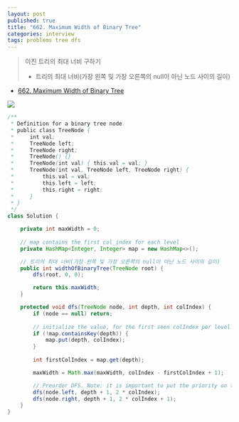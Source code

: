 ```yaml
---
layout: post
published: true
title: "662. Maximum Width of Binary Tree"
categories: interview
tags: problems tree dfs
---
```


> 이진 트리의 최대 너비 구하기  
> - 트리의 최대 너비(가장 왼쪽 및 가장 오른쪽의 null이 아닌 노드 사이의 길이)

- [662. Maximum Width of Binary Tree](https://leetcode.com/problems/maximum-width-of-binary-tree/)

![](https://assets.leetcode.com/uploads/2021/05/03/width1-tree.jpg)

```java
/**
 * Definition for a binary tree node.
 * public class TreeNode {
 *     int val;
 *     TreeNode left;
 *     TreeNode right;
 *     TreeNode() {}
 *     TreeNode(int val) { this.val = val; }
 *     TreeNode(int val, TreeNode left, TreeNode right) {
 *         this.val = val;
 *         this.left = left;
 *         this.right = right;
 *     }
 * }
 */
class Solution {

    private int maxWidth = 0;
    
    // map contains the first col_index for each level
    private HashMap<Integer, Integer> map = new HashMap<>();

    // 트리의 최대 너비(가장 왼쪽 및 가장 오른쪽의 null이 아닌 노드 사이의 길이)
    public int widthOfBinaryTree(TreeNode root) {
        dfs(root, 0, 0);

        return this.maxWidth;
    }

    protected void dfs(TreeNode node, int depth, int colIndex) {
        if (node == null) return;
        
        // initialize the value, for the first seen colIndex per level
        if (!map.containsKey(depth)) {
            map.put(depth, colIndex);
        }
        
        int firstColIndex = map.get(depth);

        maxWidth = Math.max(maxWidth, colIndex - firstColIndex + 1);

        // Preorder DFS. Note: it is important to put the priority on the left child
        dfs(node.left, depth + 1, 2 * colIndex);
        dfs(node.right, depth + 1, 2 * colIndex + 1);
    }
}
```